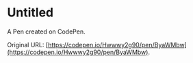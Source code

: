 # Untitled

A Pen created on CodePen.

Original URL: [https://codepen.io/Hwwwy2g90/pen/ByaWMbw](https://codepen.io/Hwwwy2g90/pen/ByaWMbw).

